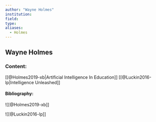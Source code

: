 ```yaml
---
author: "Wayne Holmes"
institution:
field:
type:
aliases:
  - Holmes
---
```


## Wayne Holmes

### Content:
[[@Holmes2019-xb|Artificial Intelligence In Education]]
[[@Luckin2016-lp|Intelligence Unleashed]]

#### Bibliography:

![[@Holmes2019-xb]]

![[@Luckin2016-lp]]